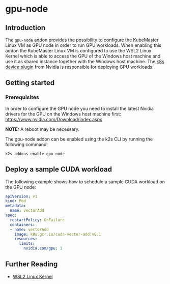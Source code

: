 <!--
SPDX-FileCopyrightText: © 2023 Siemens Healthcare GmbH

SPDX-License-Identifier: MIT
-->

# gpu-node

## Introduction
The `gpu-node` addon provides the possibility to configure the KubeMaster Linux VM as GPU node in order to run GPU workloads. When enabling this addon the KubeMaster Linux VM is configured to use the WSL2 Linux Kernel which is able to access the GPU of the Windows host machine and use it as shared instance together with the Windows host machine. The [k8s device plugin](https://github.com/NVIDIA/k8s-device-plugin) from Nvidia is responsible for deploying GPU workloads.

## Getting started

### Prerequisites
In order to configure the GPU node you need to install the latest Nvidia drivers for the GPU on the Windows host machine first: https://www.nvidia.com/Download/index.aspx

**NOTE:** A reboot may be necessary.

The gpu-node addon can be enabled using the k2s CLI by running the following command:
```
k2s addons enable gpu-node
```

## Deploy a sample CUDA workload

The following example shows how to schedule a sample CUDA workload on the GPU node:

```yaml
apiVersion: v1
kind: Pod
metadata:
  name: vectorAdd
spec:
  restartPolicy: OnFailure
  containers:
  - name: vectorAdd
    image: k8s.gcr.io/cuda-vector-add:v0.1
    resources:
      limits:
        nvidia.com/gpu: 1
```

## Further Reading
- [WSL2 Linux Kernel](https://github.com/microsoft/WSL2-Linux-Kernel)
